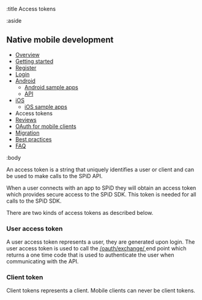 :title Access tokens

:aside

## Native mobile development

- [Overview](/mobile/overview)
- [Getting started](/mobile/mobile-development)
- [Register](/mobile/register)
- [Login](/mobile/login)
- [Android](/sdks/android)
    - [Android sample apps](/sdks/android/sample-apps)
    - [API](/sdks/android/api)
- [iOS](/sdks/ios)
    - [iOS sample apps](/sdks/ios/sample-apps)
- Access tokens
- [Reviews](/mobile/reviews)
- [OAuth for mobile clients](/mobile/oauth-authentication-on-mobile-devices)
- [Migration](/mobile/migration)
- [Best practices](/mobile/best-practices)
- [FAQ](/mobile/faq)

:body

An access token is a string that uniquely identifies a user or client and can be used to make calls to the SPiD API.

When a user connects with an app to SPiD they will obtain an access token which provides secure access to the SPiD SDK. This token is needed for all calls to the SPiD SDK.

There are two kinds of access tokens as described below.

### User access token

A user access token represents a user, they are generated upon login. The user access token is used to call the [/oauth/exchange/ ](/oauth/exchange/) end point which returns a one time code that is used to authenticate the user when communicating with the API.

### Client token

Client tokens represents a client. Mobile clients can never be client tokens.